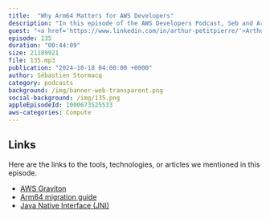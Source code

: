 ```yaml
---
title:  "Why Arm64 Matters for AWS Developers"
description: "In this episode of the AWS Developers Podcast, Seb and Arthur discuss the Graviton processors and the Arm64 architecture. They explore the evolution of AWS's custom hardware, the benefits of adopting Arm architecture for AWS and developers, and the ease of porting applications to Arm64. The conversation also covers the challenges faced during migration, strategies for performance optimization, and the future of Graviton in AWS."
guest: "<a href='https://www.linkedin.com/in/arthur-petitpierre/'>Arthur PetitPierre</a>, Solution Architect, AWS"
episode: 135
duration: "00:44:09" 
size: 21189921
file: 135.mp3	
publication: "2024-10-18 04:00:00 +0000"
author: Sébastien Stormacq
category: podcasts
background: /img/banner-web-transparent.png
social-background: /img/135.png
appleEpisodeId: 1000673525533
aws-categories: Compute
---
```


## Links

Here are the links to the tools, technologies, or articles we mentioned in this episode.

- [AWS Graviton](https://aws.amazon.com/ec2/graviton/)
- [Arm64 migration guide](https://github.com/aws/aws-graviton-getting-started/blob/main/transition-guide.md)
- [Java Native Interface (JNI)](https://en.wikipedia.org/wiki/Java_Native_Interface)
